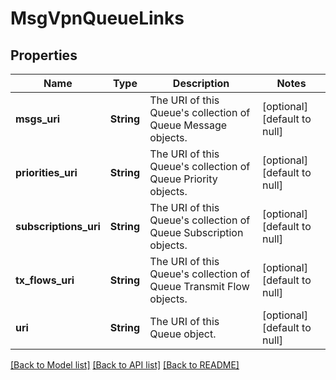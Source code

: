 # MsgVpnQueueLinks

## Properties
Name | Type | Description | Notes
------------ | ------------- | ------------- | -------------
**msgs_uri** | **String** | The URI of this Queue&#39;s collection of Queue Message objects. | [optional] [default to null]
**priorities_uri** | **String** | The URI of this Queue&#39;s collection of Queue Priority objects. | [optional] [default to null]
**subscriptions_uri** | **String** | The URI of this Queue&#39;s collection of Queue Subscription objects. | [optional] [default to null]
**tx_flows_uri** | **String** | The URI of this Queue&#39;s collection of Queue Transmit Flow objects. | [optional] [default to null]
**uri** | **String** | The URI of this Queue object. | [optional] [default to null]

[[Back to Model list]](../README.md#documentation-for-models) [[Back to API list]](../README.md#documentation-for-api-endpoints) [[Back to README]](../README.md)


